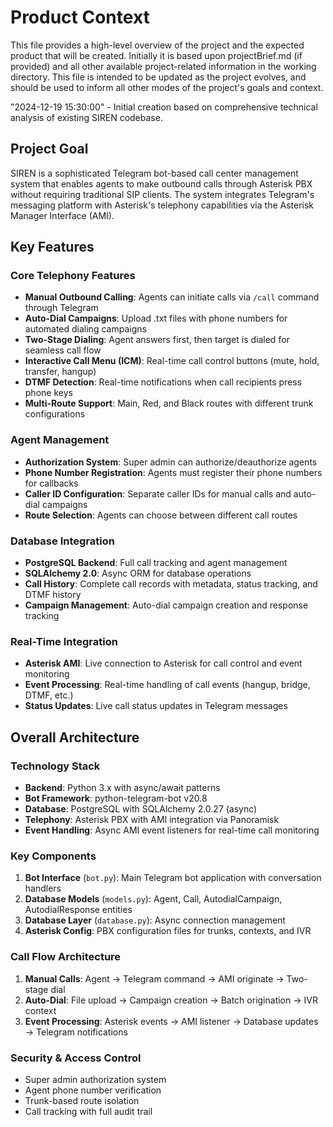 # Product Context

This file provides a high-level overview of the project and the expected product that will be created. Initially it is based upon projectBrief.md (if provided) and all other available project-related information in the working directory. This file is intended to be updated as the project evolves, and should be used to inform all other modes of the project's goals and context.

"2024-12-19 15:30:00" - Initial creation based on comprehensive technical analysis of existing SIREN codebase.

## Project Goal

SIREN is a sophisticated Telegram bot-based call center management system that enables agents to make outbound calls through Asterisk PBX without requiring traditional SIP clients. The system integrates Telegram's messaging platform with Asterisk's telephony capabilities via the Asterisk Manager Interface (AMI).

## Key Features

### Core Telephony Features
- **Manual Outbound Calling**: Agents can initiate calls via `/call` command through Telegram
- **Auto-Dial Campaigns**: Upload .txt files with phone numbers for automated dialing campaigns
- **Two-Stage Dialing**: Agent answers first, then target is dialed for seamless call flow
- **Interactive Call Menu (ICM)**: Real-time call control buttons (mute, hold, transfer, hangup)
- **DTMF Detection**: Real-time notifications when call recipients press phone keys
- **Multi-Route Support**: Main, Red, and Black routes with different trunk configurations

### Agent Management
- **Authorization System**: Super admin can authorize/deauthorize agents
- **Phone Number Registration**: Agents must register their phone numbers for callbacks
- **Caller ID Configuration**: Separate caller IDs for manual calls and auto-dial campaigns
- **Route Selection**: Agents can choose between different call routes

### Database Integration
- **PostgreSQL Backend**: Full call tracking and agent management
- **SQLAlchemy 2.0**: Async ORM for database operations
- **Call History**: Complete call records with metadata, status tracking, and DTMF history
- **Campaign Management**: Auto-dial campaign creation and response tracking

### Real-Time Integration
- **Asterisk AMI**: Live connection to Asterisk for call control and event monitoring
- **Event Processing**: Real-time handling of call events (hangup, bridge, DTMF, etc.)
- **Status Updates**: Live call status updates in Telegram messages

## Overall Architecture

### Technology Stack
- **Backend**: Python 3.x with async/await patterns
- **Bot Framework**: python-telegram-bot v20.8
- **Database**: PostgreSQL with SQLAlchemy 2.0.27 (async)
- **Telephony**: Asterisk PBX with AMI integration via Panoramisk
- **Event Handling**: Async AMI event listeners for real-time call monitoring

### Key Components
1. **Bot Interface** (`bot.py`): Main Telegram bot application with conversation handlers
2. **Database Models** (`models.py`): Agent, Call, AutodialCampaign, AutodialResponse entities
3. **Database Layer** (`database.py`): Async connection management
4. **Asterisk Config**: PBX configuration files for trunks, contexts, and IVR

### Call Flow Architecture
1. **Manual Calls**: Agent → Telegram command → AMI originate → Two-stage dial
2. **Auto-Dial**: File upload → Campaign creation → Batch origination → IVR context
3. **Event Processing**: Asterisk events → AMI listener → Database updates → Telegram notifications

### Security & Access Control
- Super admin authorization system
- Agent phone number verification
- Trunk-based route isolation
- Call tracking with full audit trail 
